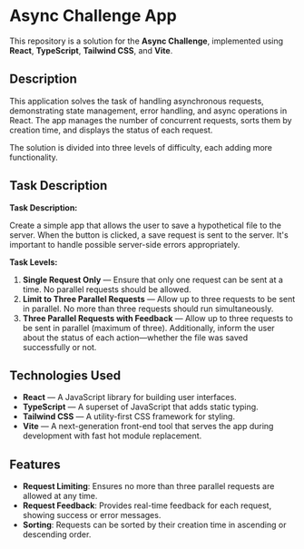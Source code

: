 # Async Challenge App

This repository is a solution for the **Async Challenge**, implemented using **React**, **TypeScript**, **Tailwind CSS**, and **Vite**.

## Description

This application solves the task of handling asynchronous requests, demonstrating state management, error handling, and async operations in React. The app manages the number of concurrent requests, sorts them by creation time, and displays the status of each request.

The solution is divided into three levels of difficulty, each adding more functionality.

## Task Description

**Task Description:**

Create a simple app that allows the user to save a hypothetical file to the server. When the button is clicked, a save request is sent to the server. It's important to handle possible server-side errors appropriately.

**Task Levels:**

1. **Single Request Only** — Ensure that only one request can be sent at a time. No parallel requests should be allowed.
2. **Limit to Three Parallel Requests** — Allow up to three requests to be sent in parallel. No more than three requests should run simultaneously.
3. **Three Parallel Requests with Feedback** — Allow up to three requests to be sent in parallel (maximum of three). Additionally, inform the user about the status of each action—whether the file was saved successfully or not.

## Technologies Used

- **React** — A JavaScript library for building user interfaces.
- **TypeScript** — A superset of JavaScript that adds static typing.
- **Tailwind CSS** — A utility-first CSS framework for styling.
- **Vite** — A next-generation front-end tool that serves the app during development with fast hot module replacement.

## Features

- **Request Limiting**: Ensures no more than three parallel requests are allowed at any time.
- **Request Feedback**: Provides real-time feedback for each request, showing success or error messages.
- **Sorting**: Requests can be sorted by their creation time in ascending or descending order.
